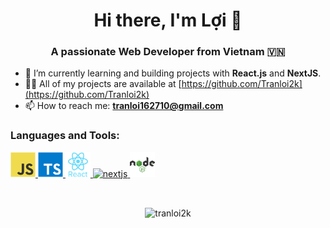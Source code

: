 <!-- Start copying from here -->

<!-- <p align="center">
  <img src="URL_TO_YOUR_BANNER_IMAGE" alt="My Banner" />
</p> -->

<h1 align="center">Hi there, I'm Lợi 👋</h1>
<h3 align="center">A passionate Web Developer from Vietnam 🇻🇳</h3>

- 🌱 I’m currently learning and building projects with **React.js** and **NextJS**.
- 👨‍💻 All of my projects are available at [https://github.com/Tranloi2k](https://github.com/Tranloi2k)
- 📫 How to reach me: **tranloi162710@gmail.com**
<!-- - ⚡ Fun fact: I love turning ideas into reality with code. -->

<!-- <h3 align="left">Connect with me:</h3>
<p align="left">
<a href="https://linkedin.com/in/your_linkedin_username" target="blank"><img align="center" src="https://raw.githubusercontent.com/rahuldkjain/github-profile-readme-generator/master/src/images/icons/Social/linked-in-alt.svg" alt="your_linkedin_username" height="30" width="40" /></a>
<a href="https://fb.com/your_facebook_username" target="blank"><img align="center" src="https://raw.githubusercontent.com/rahuldkjain/github-profile-readme-generator/master/src/images/icons/Social/facebook.svg" alt="your_facebook_username" height="30" width="40" /></a>
</p> -->

<!-- <br/> -->

<h3 align="left">Languages and Tools:</h3>
<p align="left">
  <a href="https://developer.mozilla.org/en-US/docs/Web/JavaScript" target="_blank" rel="noreferrer"> <img src="https://raw.githubusercontent.com/devicons/devicon/master/icons/javascript/javascript-original.svg" alt="javascript" width="40" height="40"/> </a>
  <a href="https://www.typescriptlang.org/" target="_blank" rel="noreferrer"> <img src="https://raw.githubusercontent.com/devicons/devicon/master/icons/typescript/typescript-original.svg" alt="typescript" width="40" height="40"/> </a>
  <a href="https://reactjs.org/" target="_blank" rel="noreferrer"> <img src="https://raw.githubusercontent.com/devicons/devicon/master/icons/react/react-original-wordmark.svg" alt="react" width="40" height="40"/> </a>
  <a href="https://nextjs.org/" target="_blank" rel="noreferrer"> <img src="https://cdn.worldvectorlogo.com/logos/nextjs-2.svg" alt="nextjs" width="40" height="40"/> </a>
  <!-- <a href="https://nestjs.com/" target="_blank" rel="noreferrer"> <img src="https://raw.githubusercontent.com/devicons/devicon/master/icons/nestjs/nestjs-plain.svg" alt="nestjs" width="40" height="40"/> </a> -->
  <a href="https://nodejs.org" target="_blank" rel="noreferrer"> <img src="https://raw.githubusercontent.com/devicons/devicon/master/icons/nodejs/nodejs-original-wordmark.svg" alt="nodejs" width="40" height="40"/> </a>
</p>

<br/>

<!-- <h3 align="left">My GitHub Stats:</h3> -->
<p align="center">
  <!-- <img align="center" src="https://github-readme-stats.vercel.app/api?username=Tranloi2k&show_icons=true&locale=en&theme=tokyonight" alt="tranloi2k" /> -->
  <img align="center" src="https://github-readme-stats.vercel.app/api/top-langs?username=Tranloi2k&layout=compact&locale=en&theme=tokyonight" alt="tranloi2k" />
</p>

<!-- End copying here -->
